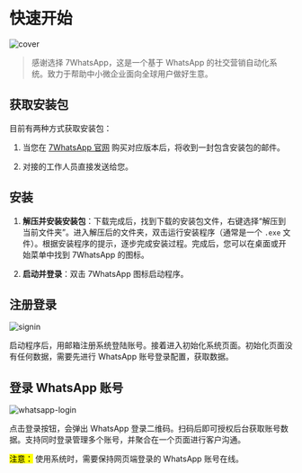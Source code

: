 # 快速开始

![cover](/images/cover.png)

> 感谢选择 7WhatsApp，这是一个基于 WhatsApp 的社交营销自动化系统。致力于帮助中小微企业面向全球用户做好生意。

## 获取安装包

目前有两种方式获取安装包：

1. 当您在 [7WhatsApp 官网](https://7whatsapp.org/) 购买对应版本后，将收到一封包含安装包的邮件。

2. 对接的工作人员直接发送给您。

## 安装

1. **解压并安装安装包**：下载完成后，找到下载的安装包文件，右键选择“解压到当前文件夹”。进入解压后的文件夹，双击运行安装程序（通常是一个 `.exe` 文件）。根据安装程序的提示，逐步完成安装过程。完成后，您可以在桌面或开始菜单中找到 7WhatsApp 的图标。

2. **启动并登录**：双击 7WhatsApp 图标启动程序。

## 注册登录

![signin](/images/signin.png)

启动程序后，用邮箱注册系统登陆账号。接着进入初始化系统页面。初始化页面没有任何数据，需要先进行 WhatsApp 账号登录配置，获取数据。

## 登录 WhatsApp 账号

![whatsapp-login](/images/whatsapp-login.png)

点击登录按钮，会弹出 WhatsApp 登录二维码。扫码后即可授权后台获取账号数据。支持同时登录管理多个账号，并聚合在一个页面进行客户沟通。

<mark>注意：</mark> 使用系统时，需要保持网页端登录的 WhatsApp 账号在线。
